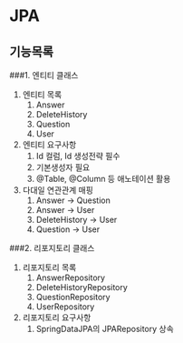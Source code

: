 # JPA
## 기능목록

###1. 엔티티 클래스
1. 엔티티 목록
   1. Answer
   2. DeleteHistory
   3. Question
   4. User
2. 엔티티 요구사항
   1. Id 컬럼, Id 생성전략 필수
   2. 기본생성자 필요
   3. @Table, @Column 등 애노테이션 활용
3. 다대일 연관관계 매핑
   1. Answer -> Question
   2. Answer -> User
   3. DeleteHistory -> User
   4. Question -> User

###2. 리포지토리 클래스
1. 리포지토리 목록
   1. AnswerRepository
   2. DeleteHistoryRepository
   3. QuestionRepository
   4. UserRepository
2. 리포지토리 요구사항
   1. SpringDataJPA의 JPARepository 상속